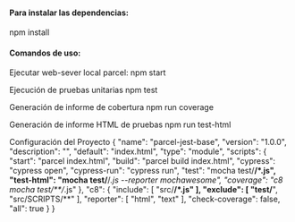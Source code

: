 #### Para instalar las dependencias:

npm install

#### Comandos de uso:

Ejecutar web-sever local parcel:
npm start

Ejecución de pruebas unitarias
npm test

Generación de informe de cobertura
npm run coverage

Generación de informe HTML de pruebas
npm run test-html

Configuración del Proyecto
{
  "name": "parcel-jest-base",
  "version": "1.0.0",
  "description": "",
  "default": "index.html",
  "type": "module",
  "scripts": {
    "start": "parcel index.html",
    "build": "parcel build index.html",
    "cypress": "cypress open",
    "cypress-run": "cypress run",
    "test": "mocha test/**/*.js",
    "test-html": "mocha test/**/*.js --reporter mochawesome",
    "coverage": "c8 mocha test/**/*.js"
  },
  "c8": {
    "include": [
      "src/**/*.js"
    ],
    "exclude": [
      "test/**",
      "src/SCRIPTS/**"
    ],
    "reporter": [
      "html",
      "text"
    ],
    "check-coverage": false,
    "all": true
  }
}